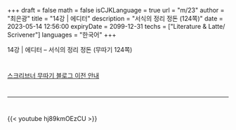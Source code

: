 +++
draft = false
math = false
isCJKLanguage = true
url = "m/23"
author = "최은광"
title = "14강 | 에디터"
description = "서식의 정리 정돈 (124쪽)"
date = 2023-05-14 12:56:00
expiryDate = 2099-12-31
techs = ["Literature & Latte/ Scrivener"]
languages = "한국어"
+++

14강 | 에디터 – 서식의 정리 정돈 (무따기 124쪽)

<!--more--> 

#

[스크리브너 무따기 블로그 이전 안내](../../docs/scrivener/newsroom/scrivener-notice-01/)

#

---

#

{{< youtube hj89kmOEzCU >}}

#